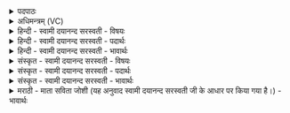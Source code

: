 <details><summary>पदपाठः</summary>

होता॑। य॒क्ष॒त्। सु॒ब॒र्हिष॒मिति॑ सुऽब॒र्हिष॑म्। पू॒ष॒ण्वन्त॒मिति॑ पूष॒ण्ऽवन्त॑म्। अम॑र्त्यम्। सीद॑न्तम्। ब॒र्हिषि॑। प्रि॒ये। अ॒मृता॑। इन्द्र॑म्। व॒यो॒धस॒मिति॑ वयः॒ऽधस॑म्। बृ॒ह॒तीम्। छन्दः॑। इ॒न्द्रि॒यम्। त्रि॒व॒त्समिति॑ त्रिऽव॒त्सम्। गाम्। वयः॑। दध॑त्। वेतु॑। आज्य॑स्य। होतः॑। यज॑। २७।
</details>

<details><summary>अधिमन्त्रम् (VC)</summary>

- इन्द्रो देवता
- सरस्वत्यृषिः
- स्वराडतिजगती
- निषादः
</details>

<details><summary>हिन्दी - स्वामी दयानन्द सरस्वती - विषयः</summary>

फिर उसी विषय को अगले मन्त्र में कहा है ॥
</details>

<details><summary>हिन्दी - स्वामी दयानन्द सरस्वती - पदार्थः</summary>

पदार्थान्वयभाषाः -  हे (होतः) दान देनेवाले पुरुष ! तू जैसे वह (होता) शुभ गुणों का ग्रहीता पुरुष (अमृता) नाशरहित (बर्हिषि) आकाश के तुल्य प्राप्त (प्रिये) चाहने योग्य परमेश्वर के स्वरूप में (सीदन्तम्) स्थिर हुए (अमर्त्यम्) शुद्ध स्वरूप से मृत्युरहित (पूषण्वन्तम्) बहुत पोढ़ा (सुबर्हिषम्) सुन्दर अवकाश वा जलोंवाला (वयोधसम्) व्याप्ति को धारण करने हारे (इन्द्रम्) अपने जीवस्वरूप का (यक्षत्) सङ्ग करे, वह (आज्यस्य) जानने योग्य विज्ञान का सम्बन्धी (बृहतीम्) बृहती (छन्दः) छन्द (इन्द्रियम्) श्रोत्र आदि इन्द्रिय (त्रिवत्सम्) कर्म, उपासना, ज्ञान, जिसको पुत्रवत् हैं, उस वेदसम्बन्धी (गाम्) प्राप्त होने योग्य बोध तथा (वयः) मनोहर सुख को (दधत्) धारण करता हुआ कल्याण को (वेतु) प्राप्त होवे, वैसे इनको (यज) सङ्गत करे ॥२७ ॥
</details>

<details><summary>हिन्दी - स्वामी दयानन्द सरस्वती - भावार्थः</summary>

भावार्थभाषाः -  इस मन्त्र में वाचकलुप्तोपमालङ्कार है। जो मनुष्य वेदपाठी ब्रह्मनिष्ठ योगी पुरुष का सेवन करते हैं, वे सब अभीष्ट सुखों को प्राप्त होते हैं ॥२७ ॥
</details>

<details><summary>संस्कृत - स्वामी दयानन्द सरस्वती - विषयः</summary>

पुनस्तमेव विषयमाह ॥
</details>

<details><summary>संस्कृत - स्वामी दयानन्द सरस्वती - पदार्थः</summary>

पदार्थान्वयभाषाः -  हे होतस्त्वं यथा स होताऽमृता बर्हिषि प्रिये सीदन्तममर्त्यं पूषण्वन्तं सुबर्हिषं वयोधसमिन्द्रं यक्षत् स आज्यस्य बृहतीं छन्द इन्द्रियं त्रिवत्सं गां वयश्च दधत् सन् कल्याणं वेतु तथैतानि यज ॥२७ ॥
</details>

<details><summary>संस्कृत - स्वामी दयानन्द सरस्वती - भावार्थः</summary>

भावार्थभाषाः -  अत्र वाचकलुप्तोपमालङ्कारः। ये मनुष्याः श्रोत्रियं ब्रह्मनिष्ठं योगिनं सेवन्ते, ते सर्वाण्यभीष्टानि सुखानि लभन्ते ॥२७ ॥
</details>

<details><summary>मराठी - माता सविता जोशी (यह अनुवाद स्वामी दयानन्द सरस्वती जी के आधार पर किया गया है।) - भावार्थः</summary>

भावार्थभाषाः -  या मंत्रात वाचकलुप्तोपमालंकार आहे. जी माणसे वेदपाठी, ब्रह्मनिष्ठ, योगी पुरुषांच्या संगतीत राहतात त्यांना सर्व प्रकारचे सुख मिळते.
</details>